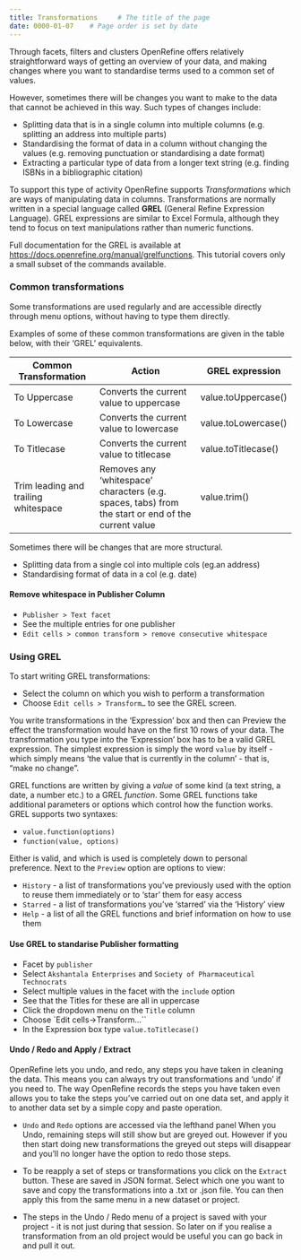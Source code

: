 ```yaml
---
title: Transformations     # The title of the page
date: 0000-01-07    # Page order is set by date
---
```


Through facets, filters and clusters OpenRefine offers relatively straightforward ways of getting an overview of your data, and making changes where you want to standardise terms used to a common set of values.

However, sometimes there will be changes you want to make to the data that cannot be achieved in this way. Such types of changes include:

* Splitting data that is in a single column into multiple columns (e.g. splitting an address into multiple parts)
* Standardising the format of data in a column without changing the values (e.g. removing punctuation or standardising a date format)
* Extracting a particular type of data from a longer text string (e.g. finding ISBNs in a bibliographic citation)

To support this type of activity OpenRefine supports _Transformations_  which are ways of manipulating data in columns. Transformations are normally written in a special language called __GREL__ (General Refine Expression Language). GREL expressions are similar to Excel Formula, although they tend to focus on text manipulations rather than numeric functions.

Full documentation for the GREL is available at <https://docs.openrefine.org/manual/grelfunctions>. This tutorial covers only a small subset of the commands available.

### Common transformations
Some transformations are used regularly and are accessible directly through menu options, without having to type them directly.

Examples of some of these common transformations are given in the table below, with their ‘GREL’ equivalents.

Common Transformation | Action                                  | GREL expression |
--------------------- | --------------------------------------- | --------------- |
To Uppercase	        | Converts the current value to uppercase	| value.toUppercase() |
To Lowercase	        | Converts the current value to lowercase |	value.toLowercase() |
To Titlecase	        | Converts the current value to titlecase |	value.toTitlecase() |
Trim leading and trailing whitespace | Removes any ‘whitespace’ characters (e.g. spaces, tabs) from the start or end of the current value | value.trim() |

Sometimes there will be changes that are more structural.
* Splitting data from a single col into multiple cols (eg.an address)
* Standardising format of data in a col (e.g. date)

#### Remove whitespace in Publisher Column

* `Publisher > Text facet`
* See the multiple entries for one publisher
* `Edit cells > common transform > remove consecutive whitespace`

### Using GREL
To start writing GREL transformations:
* Select the column on which you wish to perform a transformation
* Choose `Edit cells > Transform…` to see the GREL screen.

You write transformations in the ‘Expression’ box and then can Preview the effect the transformation would have on the first 10 rows of your data. The transformation you type into the ‘Expression’ box has to be a valid GREL expression. The simplest expression is simply the word `value` by itself - which simply means ‘the value that is
currently in the column’ - that is, “make no change”.

GREL functions are written by giving a _value_ of some kind (a text string, a date, a number etc.) to a
GREL _function_. Some GREL functions take additional parameters or options which control how the
function works. GREL supports two syntaxes:
* `value.function(options)`
* `function(value, options)`

Either is valid, and which is used is completely down to personal preference.
Next to the `Preview` option are options to view:
* `History` - a list of transformations you’ve previously used with the option to reuse them
immediately or to ‘star’ them for easy access
* `Starred` - a list of transformations you’ve ‘starred’ via the ‘History’ view
* `Help` - a list of all the GREL functions and brief information on how to use them

#### Use GREL to standarise Publisher formatting
* Facet by `publisher`
* Select `Akshantala Enterprises` and `Society of Pharmaceutical Technocrats`
* Select multiple values in the facet with the `include` option
* See that the Titles for these are all in uppercase
* Click the dropdown menu on the `Title` column
* Choose `Edit cells->Transform...``
* In the Expression box type `value.toTitlecase()`

#### Undo / Redo and Apply / Extract
OpenRefine lets you undo, and redo, any steps you have taken in cleaning the data. This means you can always try out transformations and ‘undo’ if you need to. The way OpenRefine records the steps you have taken even allows you to take the steps you’ve carried out on one data set, and apply it to another data set by a simple copy and paste operation.

* `Undo` and `Redo` options are accessed via the lefthand panel
When you Undo, remaining steps will still show but are greyed out. However if you then start doing new transformations the greyed out steps will disappear and you’ll no longer have the option to redo those steps.

* To be reapply a set of steps or transformations you click on the `Extract` button. These are saved in JSON format. Select which one you want to save and copy the transformations into a .txt or .json file. You can then apply this from the same menu in a new dataset or project.

* The steps in the Undo / Redo menu of a project is saved with your project - it is not just during that session. So later on if you realise a transformation from an old project would be useful you can go back in and pull it out.
